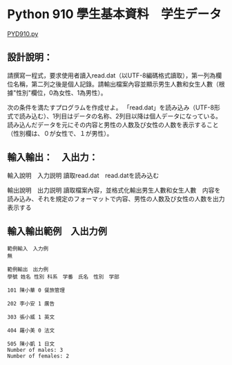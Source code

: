 # Python 910 學生基本資料　学生データ
[PYD910.py](https://github.com/eclairsameal/TQC-Python/tree/master/%E7%AC%AC9%E9%A1%9E%EF%BC%9A%E6%AA%94%E6%A1%88%E8%88%87%E7%95%B0%E5%B8%B8%E8%99%95%E7%90%86/910%20%E5%AD%B8%E7%94%9F%E5%9F%BA%E6%9C%AC%E8%B3%87%E6%96%99)
## 設計說明：
請撰寫一程式，要求使用者讀入read.dat（以UTF-8編碼格式讀取），第一列為欄位名稱，第二列之後是個人記錄。請輸出檔案內容並顯示男生人數和女生人數（根據"性別"欄位，0為女性、1為男性）。

次の条件を満たすプログラムを作成せよ。
「read.dat」を読み込み（UTF-8形式で読み込む）、1列目はデータの名称、2列目以降は個人データになっている。
読み込んだデータを元にその内容と男性の人数及び女性の人数を表示すること（性別欄は、０が女性で、１が男性）。

## 輸入輸出：　入出力：
輸入說明　入力説明
讀取read.dat　read.datを読み込む

輸出說明　出力説明
讀取檔案內容，並格式化輸出男生人數和女生人數　内容を読み込み、それを規定のフォーマットで内容、男性の人数及び女性の人数を出力表示する

## 輸入輸出範例　入出力例
```
範例輸入　入力例
無

範例輸出　出力例
學號 姓名 性別 科系　学番　氏名　性別　学部

101 陳小華 0 餐旅管理

202 李小安 1 廣告

303 張小威 1 英文

404 羅小美 0 法文

505 陳小凱 1 日文
Number of males: 3
Number of females: 2
```

